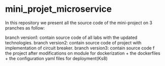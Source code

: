 # mini_projet_microservice

In this repository we present all the source code of the mini-project on 3 pranches as follow:

branch version1: contain source code of all labs with the updated technologies.
branch version2: contain source code of project with implementation of circuit breaker.
branch version3: contain source code f the project after modifications on module for dockerization + the dockerfiles + the configuration yaml files for deployment(Ks8)
